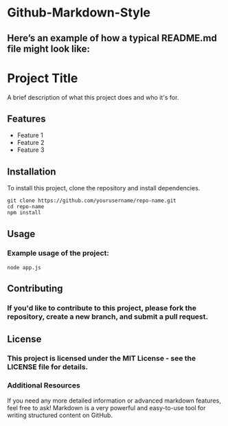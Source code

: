 # Github-Markdown-Style
## Here’s an example of how a typical README.md file might look like:
# Project Title

A brief description of what this project does and who it's for.

## Features

- Feature 1
- Feature 2
- Feature 3

## Installation

To install this project, clone the repository and install dependencies.

```
git clone https://github.com/yourusername/repo-name.git
cd repo-name
npm install
```
## Usage
### Example usage of the project:
```
node app.js
```
## Contributing
### If you'd like to contribute to this project, please fork the repository, create a new branch, and submit a pull request.
## License
### This project is licensed under the MIT License - see the LICENSE file for details.

### Additional Resources

If you need any more detailed information or advanced markdown features, feel free to ask! Markdown is a very powerful and easy-to-use tool for writing structured content on GitHub.


